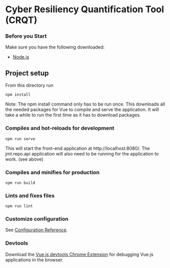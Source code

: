 # Cyber Resiliency Quantification Tool (CRQT)

### Before you Start
Make sure you have the following downloaded:
- [Node.js](https://nodejs.org/en/)


## Project setup
From this directory run
```
npm install
```
Note: The npm install command only has to be run once. This downloads all the needed packages for Vue to compile and serve the application. It will take a while to run the first time as it has to download packages.

### Compiles and hot-reloads for development
```
npm run serve
```
This will start the front-end application at http://localhost:8080/. The jmt.repo.api application will also need to be running for the application to work. (see above)


### Compiles and minifies for production
```
npm run build
```

### Lints and fixes files
```
npm run lint
```

### Customize configuration
See [Configuration Reference](https://cli.vuejs.org/config/).

### Devtools
Download the [Vue.js devtools Chrome Extension](https://chrome.google.com/webstore/detail/vuejs-devtools/ljjemllljcmogpfapbkkighbhhppjdbg) for debugging Vue.js applications in the browser.